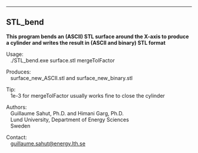 ---------------------------------------------------------------------------------
STL_bend
---------------------------------------------------------------------------------

<b>This program bends an (ASCII) STL surface around the X-axis to produce a cylinder and writes the result in (ASCII and binary) STL format</b>

Usage:<br />
&nbsp;&nbsp;&nbsp;./STL_bend.exe surface.stl mergeTolFactor
   
Produces:<br />
&nbsp;&nbsp;&nbsp;surface_new_ASCII.stl and surface_new_binary.stl

Tip:<br />
&nbsp;&nbsp;&nbsp;1e-3 for mergeTolFactor usually works fine to close the cylinder 

Authors:<br />
&nbsp;&nbsp;&nbsp;Guillaume Sahut, Ph.D. and Himani Garg, Ph.D.<br />
&nbsp;&nbsp;&nbsp;Lund University, Department of Energy Sciences<br />
&nbsp;&nbsp;&nbsp;Sweden

Contact:<br />
&nbsp;&nbsp;&nbsp;guillaume.sahut@energy.lth.se
